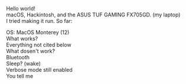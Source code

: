 Hello world!    <br/>
macOS, Hackintosh, and the ASUS TUF GAMING FX705GD. (my laptop)    <br/>
I tried making it run. So far:    <br/>

OS: MacOS Monterey (12)    <br/>
What works?    <br/>
Everything not cited below    <br/>
What dosen't work?    <br/>
Bluetooth    <br/>
Sleep? (wake)    <br/>
Verbose mode still enabled    <br/>
You tell me     <br/>
